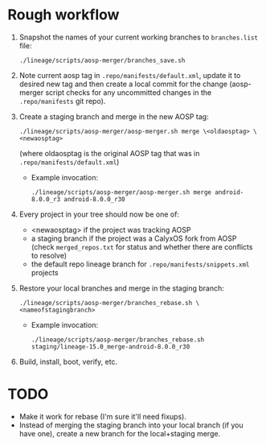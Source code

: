 # Rough workflow

1. Snapshot the names of your current working branches to `branches.list` file:

       ./lineage/scripts/aosp-merger/branches_save.sh

2. Note current aosp tag in `.repo/manifests/default.xml`, update it to desired new tag and then create a local commit for the change (aosp-merger script checks for any uncommitted changes in the `.repo/manifests` git repo).
3. Create a staging branch and merge in the new AOSP tag:

       ./lineage/scripts/aosp-merger/aosp-merger.sh merge \<oldaosptag> \<newaosptag>
   (where oldaosptag is the original AOSP tag that was in `.repo/manifests/default.xml`)
   * Example invocation:

         ./lineage/scripts/aosp-merger/aosp-merger.sh merge android-8.0.0_r3 android-8.0.0_r30

4. Every project in your tree should now be one of:
   * \<newaosptag> if the project was tracking AOSP
   * a staging branch if the project was a CalyxOS fork from AOSP (check `merged_repos.txt` for status and whether there are conflicts to resolve)
   * the default repo lineage branch for `.repo/manifests/snippets.xml` projects
5. Restore your local branches and merge in the staging branch:

       ./lineage/scripts/aosp-merger/branches_rebase.sh \<nameofstagingbranch>
   * Example invocation:

         ./lineage/scripts/aosp-merger/branches_rebase.sh staging/lineage-15.0_merge-android-8.0.0_r30
6. Build, install, boot, verify, etc.

# TODO

* Make it work for rebase (I'm sure it'll need fixups).
* Instead of merging the staging branch into your local branch (if you have one), create a new branch for the local+staging merge.
